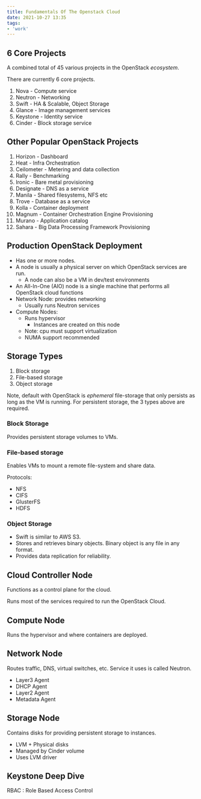 ```yaml
---
title: Fundamentals Of The Openstack Cloud
date: 2021-10-27 13:35
tags:
- 'work'
---
```


## 6 Core Projects

A combined total of 45 various projects in the OpenStack _ecosystem_.

There are currently 6 core projects.

1. Nova - Compute service
2. Neutron - Networking
3. Swift - HA & Scalable, Object Storage
4. Glance - Image management services
5. Keystone - Identity service
6. Cinder - Block storage service

## Other Popular OpenStack Projects

1. Horizon - Dashboard
2. Heat - Infra Orchestration
3. Ceilometer - Metering and data collection
4. Rally - Benchmarking
5. Ironic - Bare metal provisioning
6. Designate - DNS as a service
7. Manila - Shared filesystems, NFS etc
8. Trove - Database as a service
9. Kolla - Container deployment
10. Magnum - Container Orchestration Engine Provisioning
11. Murano - Application catalog
12. Sahara - Big Data Processing Framework Provisioning

## Production OpenStack Deployment

* Has one or more nodes.
* A node is usually a physical server on which OpenStack services are run.
  + A node can also be a VM in dev/test environments
* An All-In-One (AIO) node is a single machine that performs all OpenStack cloud
  functions
* Network Node: provides networking
  + Usually runs Neutron services 
* Compute Nodes: 
  + Runs hypervisor
    + Instances are created on this node
  + Note: cpu must support virtualization
  + NUMA support recommended

## Storage Types

1. Block storage
2. File-based storage
3. Object storage

Note, default with OpenStack is _ephemeral_ file-storage that only persists as
long as the VM is running. For persistent storage, the 3 types above are
required.

### Block Storage

Provides persistent storage volumes to VMs.

### File-based storage

Enables VMs to mount a remote file-system and share data. 

Protocols:

* NFS
* CIFS
* GlusterFS
* HDFS

### Object Storage

* Swift is similar to AWS S3.
* Stores and retrieves binary objects. Binary object is any file in any format.
* Provides data replication for reliability.

## Cloud Controller Node

Functions as a control plane for the cloud. 

Runs most of the services required to run the OpenStack Cloud. 

## Compute Node

Runs the hypervisor and where containers are deployed.

## Network Node

Routes traffic, DNS, virtual switches, etc. 
Service it uses is called Neutron.

* Layer3 Agent
* DHCP Agent
* Layer2 Agent
* Metadata Agent

## Storage Node

Contains disks for providing persistent storage to instances.

* LVM + Physical disks
* Managed by Cinder volume
* Uses LVM driver

## Keystone Deep Dive

RBAC
: Role Based Access Control


